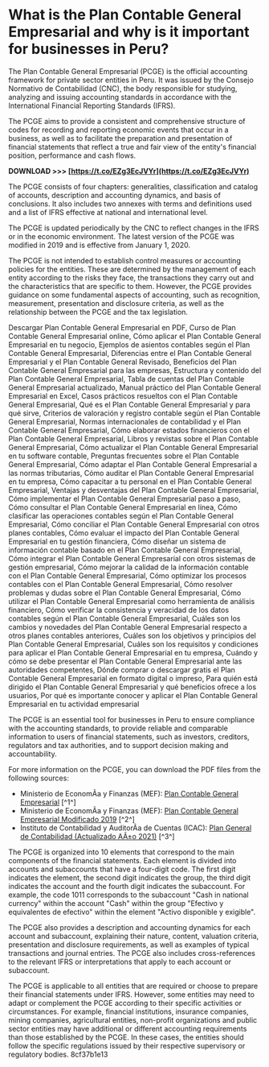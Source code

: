 # What is the Plan Contable General Empresarial and why is it important for businesses in Peru?
 
The Plan Contable General Empresarial (PCGE) is the official accounting framework for private sector entities in Peru. It was issued by the Consejo Normativo de Contabilidad (CNC), the body responsible for studying, analyzing and issuing accounting standards in accordance with the International Financial Reporting Standards (IFRS).
 
The PCGE aims to provide a consistent and comprehensive structure of codes for recording and reporting economic events that occur in a business, as well as to facilitate the preparation and presentation of financial statements that reflect a true and fair view of the entity's financial position, performance and cash flows.
 
**DOWNLOAD &gt;&gt;&gt; [https://t.co/EZg3EcJVYr](https://t.co/EZg3EcJVYr)**


 
The PCGE consists of four chapters: generalities, classification and catalog of accounts, description and accounting dynamics, and basis of conclusions. It also includes two annexes with terms and definitions used and a list of IFRS effective at national and international level.
 
The PCGE is updated periodically by the CNC to reflect changes in the IFRS or in the economic environment. The latest version of the PCGE was modified in 2019 and is effective from January 1, 2020.
 
The PCGE is not intended to establish control measures or accounting policies for the entities. These are determined by the management of each entity according to the risks they face, the transactions they carry out and the characteristics that are specific to them. However, the PCGE provides guidance on some fundamental aspects of accounting, such as recognition, measurement, presentation and disclosure criteria, as well as the relationship between the PCGE and the tax legislation.
 
Descargar Plan Contable General Empresarial en PDF,  Curso de Plan Contable General Empresarial online,  Cómo aplicar el Plan Contable General Empresarial en tu negocio,  Ejemplos de asientos contables según el Plan Contable General Empresarial,  Diferencias entre el Plan Contable General Empresarial y el Plan Contable General Revisado,  Beneficios del Plan Contable General Empresarial para las empresas,  Estructura y contenido del Plan Contable General Empresarial,  Tabla de cuentas del Plan Contable General Empresarial actualizado,  Manual práctico del Plan Contable General Empresarial en Excel,  Casos prácticos resueltos con el Plan Contable General Empresarial,  Qué es el Plan Contable General Empresarial y para qué sirve,  Criterios de valoración y registro contable según el Plan Contable General Empresarial,  Normas internacionales de contabilidad y el Plan Contable General Empresarial,  Cómo elaborar estados financieros con el Plan Contable General Empresarial,  Libros y revistas sobre el Plan Contable General Empresarial,  Cómo actualizar el Plan Contable General Empresarial en tu software contable,  Preguntas frecuentes sobre el Plan Contable General Empresarial,  Cómo adaptar el Plan Contable General Empresarial a las normas tributarias,  Cómo auditar el Plan Contable General Empresarial en tu empresa,  Cómo capacitar a tu personal en el Plan Contable General Empresarial,  Ventajas y desventajas del Plan Contable General Empresarial,  Cómo implementar el Plan Contable General Empresarial paso a paso,  Cómo consultar el Plan Contable General Empresarial en línea,  Cómo clasificar las operaciones contables según el Plan Contable General Empresarial,  Cómo conciliar el Plan Contable General Empresarial con otros planes contables,  Cómo evaluar el impacto del Plan Contable General Empresarial en tu gestión financiera,  Cómo diseñar un sistema de información contable basado en el Plan Contable General Empresarial,  Cómo integrar el Plan Contable General Empresarial con otros sistemas de gestión empresarial,  Cómo mejorar la calidad de la información contable con el Plan Contable General Empresarial,  Cómo optimizar los procesos contables con el Plan Contable General Empresarial,  Cómo resolver problemas y dudas sobre el Plan Contable General Empresarial,  Cómo utilizar el Plan Contable General Empresarial como herramienta de análisis financiero,  Cómo verificar la consistencia y veracidad de los datos contables según el Plan Contable General Empresarial,  Cuáles son los cambios y novedades del Plan Contable General Empresarial respecto a otros planes contables anteriores,  Cuáles son los objetivos y principios del Plan Contable General Empresarial,  Cuáles son los requisitos y condiciones para aplicar el Plan Contable General Empresarial en tu empresa,  Cuándo y cómo se debe presentar el Plan Contable General Empresarial ante las autoridades competentes,  Dónde comprar o descargar gratis el Plan Contable General Empresarial en formato digital o impreso,  Para quién está dirigido el Plan Contable General Empresarial y qué beneficios ofrece a los usuarios,  Por qué es importante conocer y aplicar el Plan Contable General Empresarial en tu actividad empresarial
 
The PCGE is an essential tool for businesses in Peru to ensure compliance with the accounting standards, to provide reliable and comparable information to users of financial statements, such as investors, creditors, regulators and tax authorities, and to support decision making and accountability.
 
For more information on the PCGE, you can download the PDF files from the following sources:
 
- Ministerio de EconomÃ­a y Finanzas (MEF): [Plan Contable General Empresarial](https://www.mef.gob.pe/contenidos/conta_publ/documentac/VERSION_MODIFICADA_PCG_EMPRESARIAL.pdf) [^1^]
- Ministerio de EconomÃ­a y Finanzas (MEF): [Plan Contable General Empresarial Modificado 2019](https://www.mef.gob.pe/contenidos/conta_publ/pcge/PCGE_2019.pdf) [^2^]
- Instituto de Contabilidad y AuditorÃ­a de Cuentas (ICAC): [Plan General de Contabilidad (Actualizado AÃ±o 2021)](https://www.icac.gob.es/publicaciones/plan-general-de-contabilidad-actualizado-ano-2021) [^3^]

The PCGE is organized into 10 elements that correspond to the main components of the financial statements. Each element is divided into accounts and subaccounts that have a four-digit code. The first digit indicates the element, the second digit indicates the group, the third digit indicates the account and the fourth digit indicates the subaccount. For example, the code 1011 corresponds to the subaccount "Cash in national currency" within the account "Cash" within the group "Efectivo y equivalentes de efectivo" within the element "Activo disponible y exigible".
 
The PCGE also provides a description and accounting dynamics for each account and subaccount, explaining their nature, content, valuation criteria, presentation and disclosure requirements, as well as examples of typical transactions and journal entries. The PCGE also includes cross-references to the relevant IFRS or interpretations that apply to each account or subaccount.
 
The PCGE is applicable to all entities that are required or choose to prepare their financial statements under IFRS. However, some entities may need to adapt or complement the PCGE according to their specific activities or circumstances. For example, financial institutions, insurance companies, mining companies, agricultural entities, non-profit organizations and public sector entities may have additional or different accounting requirements than those established by the PCGE. In these cases, the entities should follow the specific regulations issued by their respective supervisory or regulatory bodies.
 8cf37b1e13
 
